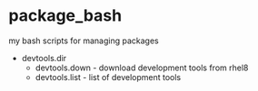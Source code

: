 # package_bash

my bash scripts for managing packages

* devtools.dir 
    - devtools.down - download development tools from rhel8 
    - devtools.list - list of development tools
